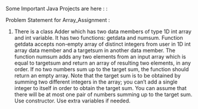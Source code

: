 Some Important Java Projects are here : :

Problem Statement for Array_Assignment :

1)  There is a class Adder which has two data members of type 1D int array and int variable. It
    has two functions: getdata and numsum. Function getdata accepts non-empty array of distinct
    integers from user in 1D int array data member and a targetsum in another data member.
    The function numsum adds any two elements from an input array which is equal to targetsum
    and return an array of resulting two elements, in any order. If no two numbers sum up to the
    target sum, the function should return an empty array.
    Note that the target sum is to be obtained by summing two different integers in the array; you
    can’t add a single integer to itself in order to obtain the target sum. You can assume that there
    will be at most one pair of numbers summing up to the target sum. Use constructor. Use extra
    variables if needed.
